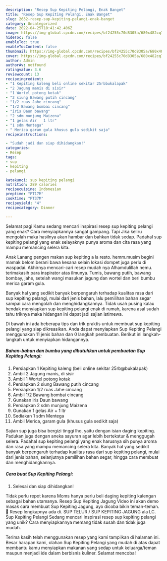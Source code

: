 ```yaml
---
description: "Resep Sup Kepiting Pelangi, Enak Banget"
title: "Resep Sup Kepiting Pelangi, Enak Banget"
slug: 2632-resep-sup-kepiting-pelangi-enak-banget
category: Uncategorized
date: 2022-04-25T18:41:42.406Z
image: https://img-global.cpcdn.com/recipes/bf24255c70d8305a/680x482cq70/sup-kepiting-pelangi-foto-resep-utama.jpg
hideToc: false
enableToc: true
enableTocContent: false
thumbnail: https://img-global.cpcdn.com/recipes/bf24255c70d8305a/680x482cq70/sup-kepiting-pelangi-foto-resep-utama.jpg
cover: https://img-global.cpcdn.com/recipes/bf24255c70d8305a/680x482cq70/sup-kepiting-pelangi-foto-resep-utama.jpg
author: Admin
authorAv: notfound
ratingvalue: 3.6
reviewcount: 13
recipeingredient:
- "1 Kepiting kaleng beli online sekitar 25rbbukalapak"
- "2 Jagung manis di sisir"
- "1 Wortel potong kotak"
- "2 siung Bawang putih cincang"
- "1/2 ruas Jahe cincang"
- "1/2 Bawang bombai cincang"
- "iris Daun bawang"
- "2 sdm munjung Maizena"
- "1 gelas Air   1 ltr"
- "1 sdm Mentega"
- " Merica garam gula khusus gula sedikit saja"
recipeinstructions:

- "Sudah jadi dan siap dihidangkan!"
categories:
- Resep
tags:
- sup
- kepiting
- pelangi

katakunci: sup kepiting pelangi 
nutrition: 289 calories
recipecuisine: Indonesian
preptime: "PT17M"
cooktime: "PT37M"
recipeyield: "4"
recipecategory: Dinner

---
```



Selamat pagi Kamu sedang mencari inspirasi resep sup kepiting pelangi yang enak? Cara menyiapkannya sangat gampang. Tapi Jika keliru mengolah maka hasilnya akan hambar dan bahkan tidak sedap. Padahal sup kepiting pelangi yang enak selayaknya punya aroma dan cita rasa yang mampu memancing selera kita.


Anak Lanang pengen makan sup kepiting a la resto. hemm.musim begini mamak belom berani bawa kesana selain lokasi dompet juga perlu di waspadai. Akhirnya mencari-cari resep mudah nya Alhamdulillah nemu. terimakasih para inspirator atas ilmunya. Tumis, bawang putih, bawang bombay, jahe, setelah wangi masukan jagung dan wortel dan beri bumbu merica garam gula.

Banyak hal yang sedikit banyak berpengaruh terhadap kualitas rasa dari sup kepiting pelangi, mulai dari jenis bahan, lalu pemilihan bahan segar sampai cara mengolah dan menghidangkannya. Tidak usah pusing kalau hendak menyiapkan sup kepiting pelangi enak di rumah, karena asal sudah tahu triknya maka hidangan ini dapat jadi sajian istimewa.


Di bawah ini ada beberapa tips dan trik praktis untuk membuat sup kepiting pelangi yang siap dikreasikan. Anda dapat menyiapkan Sup Kepiting Pelangi menggunakan 11 jenis bahan dan 0 langkah pembuatan. Berikut ini langkah-langkah untuk menyiapkan hidangannya.

<!--inarticleads1-->

##### Bahan-bahan dan bumbu yang dibutuhkan untuk pembuatan Sup Kepiting Pelangi:

1. Persiapkan 1 Kepiting kaleng (beli online sekitar 25rb@bukalapak)
1. Ambil 2 Jagung manis, di sisir
1. Ambil 1 Wortel potong kotak
1. Persiapkan 2 siung Bawang putih cincang
1. Persiapkan 1/2 ruas Jahe cincang
1. Ambil 1/2 Bawang bombai cincang
1. Gunakan iris Daun bawang
1. Persiapkan 2 sdm munjung Maizena
1. Gunakan 1 gelas Air  + 1 ltr
1. Sediakan 1 sdm Mentega
1. Ambil  Merica, garam gula (khusus gula sedikit saja)


Sajian sup juga bisa bergizi tinggi lho, yaitu dengan isian daging kepiting. Padukan juga dengan aneka sayuran agar lebih bertekstur &amp; menggugah selera. Padahal sup kepiting pelangi yang enak harusnya sih punya aroma dan rasa yang mampu memancing selera kita. Banyak hal yang sedikit banyak berpengaruh terhadap kualitas rasa dari sup kepiting pelangi, mulai dari jenis bahan, selanjutnya pemilihan bahan segar, hingga cara membuat dan menghidangkannya. 

<!--inarticleads2-->

##### Cara buat Sup Kepiting Pelangi:


1. Selesai dan siap dihidangkan!

Tidak perlu repot karena Moms hanya perlu beli daging kepiting kalengan sebagai bahan utamanya. Resep Sup Kepiting Jagung Video ini akan demo masak cara membuat Sup Kepiting Jagung, ayo dicoba bikin teman-teman. 🙂 Resep lengkapnya ada di. SUP TELUR / SUP KEPITING JAGUNG ala LC. Sup Kepiting Pelangi Sedang mencari inspirasi resep sup kepiting pelangi yang unik? Cara menyiapkannya memang tidak susah dan tidak juga mudah. 

Terima kasih telah menggunakan resep yang kami tampilkan di halaman ini. Besar harapan kami, olahan Sup Kepiting Pelangi yang mudah di atas dapat membantu kamu menyiapkan makanan yang sedap untuk keluarga/teman maupun menjadi ide dalam berbisnis kuliner. Selamat mencoba!
